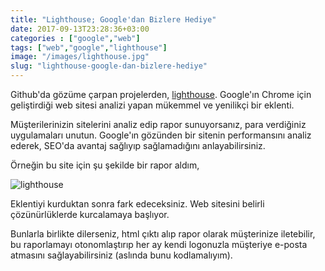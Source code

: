 ```yaml
---
title: "Lighthouse; Google'dan Bizlere Hediye"
date: 2017-09-13T23:28:36+03:00
categories : ["google","web"]
tags: ["web","google","lighthouse"]
image: "/images/lighthouse.jpg"
slug: "lighthouse-google-dan-bizlere-hediye"
---
```


Github'da gözüme çarpan projelerden, [lighthouse](https://github.com/GoogleChrome/lighthouse). Google'ın Chrome için geliştirdiği web sitesi analizi yapan mükemmel ve yenilikçi bir eklenti. 

Müşterilerinizin sitelerini analiz edip rapor sunuyorsanız, para verdiğiniz uygulamaları unutun. Google'ın gözünden bir sitenin performansını analiz ederek, SEO'da avantaj sağlıyıp sağlamadığını anlayabilirsiniz.

Örneğin bu site için şu şekilde bir rapor aldım,

<img src="/images/ekran-resmi.png" alt="lighthouse" />

Eklentiyi kurduktan sonra fark edeceksiniz. Web sitesini belirli çözünürlüklerde kurcalamaya başlıyor. 

Bunlarla birlikte dilerseniz, html çıktı alıp rapor olarak müşterinize iletebilir, bu raporlamayı otonomlaştırıp her ay kendi logonuzla müşteriye e-posta atmasını sağlayabilirsiniz (aslında bunu kodlamalıyım).

